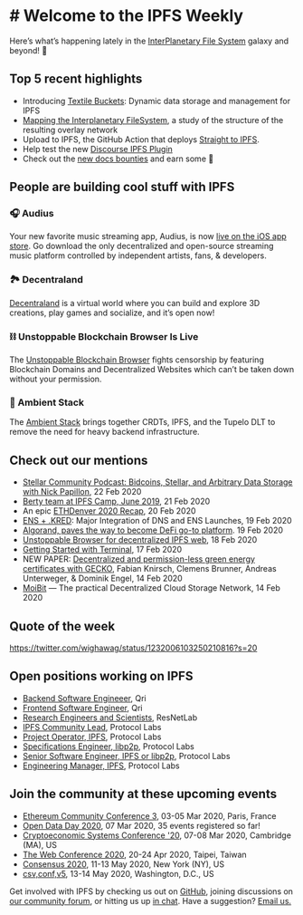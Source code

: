 # # Welcome to the IPFS Weekly

Here’s what’s happening lately in the [InterPlanetary File System](https://ipfs.io/) galaxy and beyond! 🚀

## Top 5 recent highlights
* Introducing [Textile Buckets](https://blog.textile.io/first-look-at-textile-buckets-dynamic-ipfs-folders/): Dynamic data storage and management for IPFS  
* [Mapping the Interplanetary FileSystem](https://arxiv.org/abs/2002.07747), a study of the structure of the resulting overlay network 
* Upload to IPFS, the GitHub Action that deploys [Straight to IPFS](https://medium.com/@sergiibomko/straight-to-ipfs-3bff32fdb480). 
* Help test the new [Discourse IPFS Plugin](https://talk.fission.codes/t/testing-discourse-ipfs-plugin/482) 
* Check out the [new docs bounties](https://twitter.com/dzesika/status/1232017738752614407?s=20) and earn some 💸 


## People are building cool stuff with IPFS

### 🎧 Audius
Your new favorite music streaming app, Audius, is now [live on the iOS app store](https://twitter.com/AudiusProject/status/1220066334278447106?s=20). Go download the only decentralized and open-source streaming music platform controlled by independent artists, fans, & developers.

### 🏞 Decentraland
[Decentraland](https://decentraland.org/) is a virtual world where you can build and explore 3D creations, play games and socialize, and it’s open now!

### ⛓ Unstoppable Blockchain Browser Is Live 
The [Unstoppable Blockchain Browser](https://www.youtube.com/watch?v=_aIf4Nac6DU&feature=youtu.be) fights censorship by featuring Blockchain Domains and Decentralized Websites which can’t be taken down without your permission.

### 🧘 Ambient Stack
The [Ambient Stack](https://ambientstack.org/) brings together CRDTs, IPFS, and the Tupelo DLT to remove the need for heavy backend infrastructure. 


## Check out our mentions

* [Stellar Community Podcast: Bidcoins, Stellar, and Arbitrary Data Storage with Nick Papillon](https://podcast.stellar.org/episodes/bidcoins-stellar-and-arbitrary-data-storage-with-nick-papillon), 22 Feb 2020
* [Berty team at IPFS Camp, June 2019](https://medium.com/berty-tech/berty-team-at-ipfs-camp-june-2019-2b3e3958fc46), 21 Feb 2020
* An epic [ETHDenver 2020 Recap](https://medium.com/3box/ethdenver-2020-recap-aab409daef19), 20 Feb 2020
* [ENS + .KRED](https://medium.com/the-ethereum-name-service/ens-kred-major-integration-of-dns-and-ens-launches-e7efb4dd872a): Major Integration of DNS and ENS Launches, 19 Feb 2020
* [Algorand, paves the way to become DeFi go-to platform](https://www.linkedin.com/pulse/algorand-paves-way-become-defi-go-to-platform-andrzej-winiarski/). 19 Feb 2020
* [Unstoppable Browser for decentralized IPFS web](https://medium.com/@nederob/unstoppable-browser-for-decentralized-ipfs-web-832eca583aa6), 18 Feb 2020
* [Getting Started with Terminal](https://blog.terminal.co/posts/getting-started), 17 Feb 2020
* NEW PAPER: [Decentralized and permission-less green energy certificates with GECKO](https://link.springer.com/article/10.1186/s42162-020-0104-0), Fabian Knirsch, Clemens Brunner, Andreas Unterweger, & Dominik Engel, 14 Feb 2020
* [MoiBit](https://medium.com/@aikrish/moibit-the-practical-decentralized-cloud-storage-network-d7decb7db8aa) — The practical Decentralized Cloud Storage Network, 14 Feb 2020


## Quote of the week
https://twitter.com/wighawag/status/1232006103250210816?s=20


## Open positions working on IPFS

* [Backend Software Engineeer](https://qri.io/jobs/job-backend-software-engineer), Qri
* [Frontend Software Engineer](https://qri.io/jobs/job-frontend-software-engineer), Qri
* [Research Engineers and Scientists](https://jobs.lever.co/protocol/f39f7fe0-1805-40d2-9453-90fd25c72bc3), ResNetLab
* [IPFS Community Lead](https://jobs.lever.co/protocol/71c4a9b9-af90-4ce9-9dba-8b72507997bf), Protocol Labs
* [Project Operator, IPFS](https://jobs.lever.co/protocol/135cecff-ecc4-49ca-b516-61b63fd4d9ef), Protocol Labs
* [Specifications Engineer, libp2p](https://jobs.lever.co/protocol/0ee37e17-5fb3-4b0f-8559-e5fca363e268), Protocol Labs
* [Senior Software Engineer, IPFS or libp2p](https://jobs.lever.co/protocol/82793e56-124f-484c-bf13-357ef0b45bc6), Protocol Labs
* [Engineering Manager, IPFS](https://jobs.lever.co/protocol/3f0787e8-58b3-4122-a1ea-424561d2658f), Protocol Labs


## Join the community at these upcoming events

* [Ethereum Community Conference 3](https://ethcc.io/), 03-05 Mar 2020, Paris, France
* [Open Data Day 2020](https://opendataday.org/), 07 Mar 2020, 35 events registered so far!
* [Cryptoeconomic Systems Conference '20](https://cryptoeconomicsystems.pubpub.org/ces20), 07-08 Mar 2020, Cambridge (MA), US
* [The Web Conference 2020](https://www2020.thewebconf.org/), 20-24 Apr 2020, Taipei, Taiwan
* [Consensus 2020](https://www.coindesk.com/events/consensus-2020), 11-13 May 2020, New York (NY), US
* [csv,conf,v5](https://csvconf.com/), 13-14 May 2020, Washington, D.C., US


Get involved with IPFS by checking us out on [GitHub](https://github.com/ipfs), joining discussions on [our community forum](https://discuss.ipfs.io/), or hitting us up [in chat](https://riot.im/app/#/room/#ipfs:matrix.org). Have a suggestion? [Email us.](mailto:newsletter@ipfs.io)
